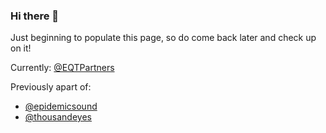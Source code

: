 ### Hi there 👋

Just beginning to populate this page, so do come back later and check up on it!

Currently: [@EQTPartners](https://github.com/EQTPartners)

Previously apart of:
* [@epidemicsound](https://github.com/epidemicsound)
* [@thousandeyes](https://github.com/thousandeyes)

<!--
**delize/delize** is a ✨ _special_ ✨ repository because its `README.md` (this file) appears on your GitHub profile.

Here are some ideas to get you started:

- 🔭 I’m currently working on ...
- 🌱 I’m currently learning ...
- 👯 I’m looking to collaborate on ...
- 🤔 I’m looking for help with ...
- 💬 Ask me about ...
- 📫 How to reach me: ...
- 😄 Pronouns: ...
- ⚡ Fun fact: ...
-->


